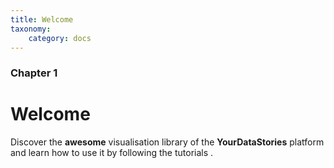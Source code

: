 ```yaml
---
title: Welcome
taxonomy:
    category: docs
---
```


### Chapter 1

# Welcome


Discover the **awesome** visualisation library of the **YourDataStories** platform and learn how to use it by following the tutorials  .
